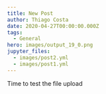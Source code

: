 ```yaml
---
title: New Post
author: Thiago Costa
date: 2020-04-27T00:00:00.000Z
tags:
  - General
hero: images/output_19_0.png
jupyter_files:
  - images/post2.yml
  - images/post1.yml
---
```

Time to test the file upload